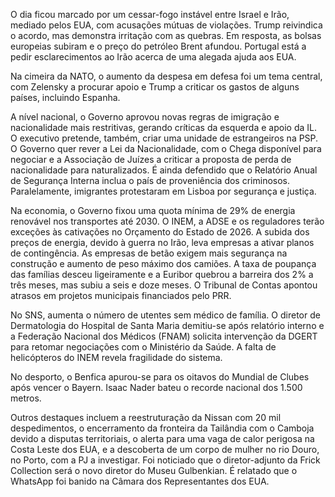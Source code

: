 O dia ficou marcado por um cessar-fogo instável entre Israel e Irão, mediado pelos EUA, com acusações mútuas de violações. Trump reivindica o acordo, mas demonstra irritação com as quebras. Em resposta, as bolsas europeias subiram e o preço do petróleo Brent afundou. Portugal está a pedir esclarecimentos ao Irão acerca de uma alegada ajuda aos EUA.

Na cimeira da NATO, o aumento da despesa em defesa foi um tema central, com Zelensky a procurar apoio e Trump a criticar os gastos de alguns países, incluindo Espanha.

A nível nacional, o Governo aprovou novas regras de imigração e nacionalidade mais restritivas, gerando críticas da esquerda e apoio da IL. O executivo pretende, também, criar uma unidade de estrangeiros na PSP. O Governo quer rever a Lei da Nacionalidade, com o Chega disponível para negociar e a Associação de Juízes a criticar a proposta de perda de nacionalidade para naturalizados. É ainda defendido que o Relatório Anual de Segurança Interna inclua o país de proveniência dos criminosos. Paralelamente, imigrantes protestaram em Lisboa por segurança e justiça.

Na economia, o Governo fixou uma quota mínima de 29% de energia renovável nos transportes até 2030. O INEM, a ADSE e os reguladores terão exceções às cativações no Orçamento do Estado de 2026. A subida dos preços de energia, devido à guerra no Irão, leva empresas a ativar planos de contingência. As empresas de betão exigem mais segurança na construção e aumento de peso máximo dos camiões. A taxa de poupança das famílias desceu ligeiramente e a Euribor quebrou a barreira dos 2% a três meses, mas subiu a seis e doze meses. O Tribunal de Contas apontou atrasos em projetos municipais financiados pelo PRR.

No SNS, aumenta o número de utentes sem médico de família. O diretor de Dermatologia do Hospital de Santa Maria demitiu-se após relatório interno e a Federação Nacional dos Médicos (FNAM) solicita intervenção da DGERT para retomar negociações com o Ministério da Saúde. A falta de helicópteros do INEM revela fragilidade do sistema.

No desporto, o Benfica apurou-se para os oitavos do Mundial de Clubes após vencer o Bayern. Isaac Nader bateu o recorde nacional dos 1.500 metros.

Outros destaques incluem a reestruturação da Nissan com 20 mil despedimentos, o encerramento da fronteira da Tailândia com o Camboja devido a disputas territoriais, o alerta para uma vaga de calor perigosa na Costa Leste dos EUA, e a descoberta de um corpo de mulher no rio Douro, no Porto, com a PJ a investigar. Foi noticiado que o diretor-adjunto da Frick Collection será o novo diretor do Museu Gulbenkian. É relatado que o WhatsApp foi banido na Câmara dos Representantes dos EUA.
